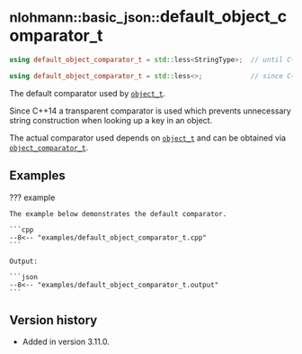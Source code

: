 # <small>nlohmann::basic_json::</small>default_object_comparator_t

```cpp
using default_object_comparator_t = std::less<StringType>;  // until C++14

using default_object_comparator_t = std::less<>;            // since C++14
```

The default comparator used by [`object_t`](object_t.md).

Since C++14 a transparent comparator is used which prevents unnecessary string construction
when looking up a key in an object.

The actual comparator used depends on [`object_t`](object_t.md) and can be obtained via
[`object_comparator_t`](object_comparator_t.md).

## Examples

??? example

    The example below demonstrates the default comparator.

    ```cpp
    --8<-- "examples/default_object_comparator_t.cpp"
    ```
    
    Output:
    
    ```json
    --8<-- "examples/default_object_comparator_t.output"
    ```

## Version history

- Added in version 3.11.0.
